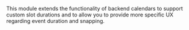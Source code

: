 This module extends the functionality of backend calendars to support
custom slot durations and to allow you to provide more specific UX
regarding event duration and snapping.
